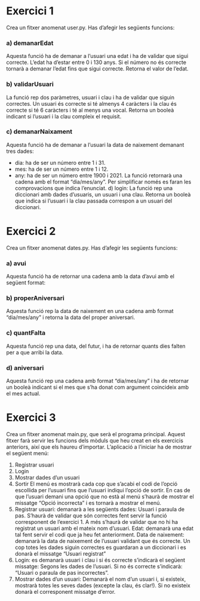 # Exercici 1

Crea un fitxer anomenat user.py. Has d’afegir les següents funcions:

### a) demanarEdat
Aquesta funció ha de demanar a l’usuari una edat i ha de
validar que sigui correcte. L’edat ha d’estar entre 0 i 130 anys. Si el
número no és correcte tornarà a demanar l’edat fins que sigui correcte.
Retorna el valor de l’edat.

### b) validarUsuari
La funció rep dos paràmetres, usuari i clau i ha de validar
que siguin correctes. Un usuari és correcte si té almenys 4 caràcters i la
clau és correcte si té 6 caràcters i té al menys una vocal. Retorna un
booleà indicant si l’usuari i la clau compleix el requisit.

### c) demanarNaixament
Aquesta funció ha de demanar a l’usuari la data de
naixement demanant tres dades:
- dia: ha de ser un número entre 1 i 31.
- mes: ha de ser un número entre 1 i 12.
- any: ha de ser un número entre 1900 i 2021.
La funció retornarà una cadena amb el format “dia/mes/any”. Per
simplificar només es faran les comprovacions que indica l’enunciat.
d) login: La funció rep una diccionari amb dades d’usuaris, un usuari i una
clau. Retorna un booleà que indica si l’usuari i la clau passada correspon a
un usuari del diccionari.

# Exercici 2

Crea un fitxer anomenat dates.py. Has d’afegir les següents funcions:
### a) avui
Aquesta funció ha de retornar una cadena amb la data d’avui amb el
següent format:
### b) properAniversari
Aquesta funció rep la data de naixement en una cadena
amb format “dia/mes/any” i retorna la data del proper aniversari.
### c) quantFalta
Aquesta funció rep una data, del futur, i ha de retornar quants
dies falten per a que arribi la data.
### d) aniversari
Aquesta funció rep una cadena amb format “dia/mes/any” i ha
de retornar un booleà indicant si el mes que s’ha donat com argument
coincideix amb el mes actual.

# Exercici 3

Crea un fitxer anomenat main.py, que serà el programa principal. Aquest fitxer
farà servir les funcions dels mòduls que heu creat en els exercicis anteriors, així
que els haureu d’importar.
L’aplicació a l’iniciar ha de mostrar el següent menú:
1. Registrar usuari
2. Login
3. Mostrar dades d’un usuari
4. Sortir
El menú es mostrarà cada cop que s’acabi el codi de l’opció escollida per l’usuari
fins que l’usuari indiqui l’opció de sortir. En cas de que l’usuari demani una
opció que no està al menú s’haurà de mostrar el missatge “Opció incorrecta” i
es tornarà a mostrar el menú.
1. Registrar usuari: demanarà a les següents dades:
Usuari i paraula de pas. S’haurà de validar que són correctes fent servir la
funció corresponent de l’exercici 1. A més s’haurà de validar que no hi ha
registrat un usuari amb el mateix nom d’usuari.
Edat: demanarà una edat tal fent servir el codi que ja heu fet anteriorment.
Data de naixement: demanarà la data de naixement de l’usuari validant que és
correcte.
Un cop totes les dades siguin correctes es guardaran a un diccionari i es donarà
el missatge “Usuari registrat”
2. Login: es demanarà usuari i clau i si és correcte s’indicarà el següent
missatge:
Segons les dades de l’usuari.
Si no és correcte s’indicarà: “Usuari o paraula de pas incorrectes”.
3. Mostrar dades d’un usuari: Demanarà el nom d’un usuari i, si existeix,
mostrarà totes les seves dades (excepte la clau, és clar!). Si no existeix donarà
el corresponent missatge d’error.
